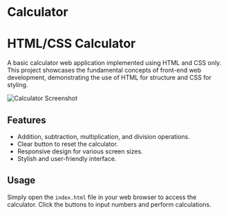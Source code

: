 # Calculator
# HTML/CSS Calculator

A basic calculator web application implemented using HTML and CSS only. This project showcases the fundamental concepts of front-end web development, demonstrating the use of HTML for structure and CSS for styling.

![Calculator Screenshot](screenshot.png)

## Features

- Addition, subtraction, multiplication, and division operations.
- Clear button to reset the calculator.
- Responsive design for various screen sizes.
- Stylish and user-friendly interface.

## Usage

Simply open the `index.html` file in your web browser to access the calculator. Click the buttons to input numbers and perform calculations.


